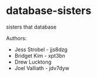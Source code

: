 # database-sisters
sisters that database

Authors:
* Jess Strobel - jjs8dzg 
* Bridget Kim - xpt3bn
* Drew Lucktong
* Joel Valliath - jdv7dyw


